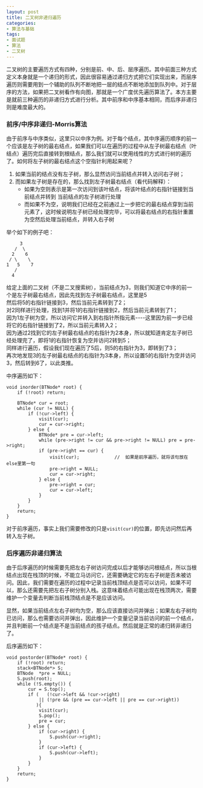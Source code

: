 ```yaml
---
layout: post
title: 二叉树非递归遍历
categories:
- 算法与基础
tags:
- 面试题
- 算法
- 二叉树
---
```


二叉树的主要遍历方式有四种，分别是前、中、后、层序遍历。其中前面三种方式定义本身就是一个递归的形式，因此很容易通过递归方式把它们实现出来，而层序遍历则需要用到一个辅助的队列不断地把一层的结点不断地添加到队列中。对于层序的方法，如果把二叉树看作有向图，那就是一个广度优先遍历算法了。本方主要是就前三种遍历的非递归方式进行分析。其中前序和中序基本相同，而后序非递归则是难度最大的。

### 前序/中序非递归-Morris算法

由于前序与中序类似，这里只以中序为例。对于每个结点，其中序遍历顺序的前一个应该是左子树的最右结点，如果我们可以在遍历的过程中从左子树最右结点（叶结点）遍历完后直接转到根结点，那么我们就可以使用线性的方式进行树的遍历了。如何将左子树的最右结点这个空指针利用起来呢？

1. 如果当前的结点没有左子树，那么显然访问当前结点并转入访问右子树；
2. 而如果左子树是存在的，那么找到左子树最右结点（看代码解释）：
    * 如果为空则表示是第一次访问到该叶结点，将该叶结点的右指针链接到当前结点并转到 当前结点的左子树进行处理
    * 而如果不为空，说明我们已经在之前通过上一步把它的最右结点穿到当前元素了，这时候说明左子树已经处理完毕，可以将最右结点的右指针重置为空然后处理当前结点，并转入右子树

举个如下的例子吧：

         3
       /  \
      2    6
     / \    \
    1   5    7
       /
      4

给定上面的二叉树（不是二叉搜索树），当前结点为3，则我们知道它中序的前一个是左子树最右结点，因此先找到左子树最右结点，这里是5    
然后将5的右指针链接到3，然后当前元素转到了2；   
对2同样进行处理，找到1并将1的右指针链接到2，然后当前元素转到了1；   
因为1左子树为空，所以访问它并转入到右指针所指元素----这里因为前一步已经将它的右指针链接到了2，所以当前元素转入2；   
因为通过2找到它的左子树最右结点的右指针为2本身，所以就知道肯定左子树已经处理完了，即将1的右指针恢复为空并访问2转到5；   
同样进行遍历，假设我们现在遍历了5后，则5的右指针为3，即转到了3；   
再次地发现3的左子树最右结点的右指针为3本身，所以设置5的右指针为空并访问3，然后转到6了，以此类推。

中序遍历如下：

    void inorder(BTNode* root) {
        if (!root) return;

        BTNode* cur = root;
        while (cur != NULL) {
            if (!cur->left) {
                visit(cur);
                cur = cur->right;
            } else {
                BTNode* pre = cur->left;
                while (pre->right != cur && pre->right != NULL) pre = pre->right;
                if (pre->right == cur) {
                    visit(cur);             //  如果是前序遍历，就将该句放在else里第一句
                    pre->right = NULL;
                    cur = cur->right;
                } else {
                    pre->right = cur;
                    cur = cur->left;
                }
            }
        }
        return;
    }

对于前序遍历，事实上我们需要修改的只是`visit(cur)`的位置，即先访问然后再转入左子树。

### 后序遍历非递归算法

由于后序遍历的时候需要先把左右子树访问完成以后才能够访问根结点，所以当根结点出现在栈顶的时候，不能立马访问它，还需要确定它的左右子树是否未被访问。因此，我们需要在遍历的过程中记录当前栈顶结点是否可以访问，如果不可以，那么还需要先把左右子树分别入栈。这意味着结点可能出现在栈顶两次，需要维护一个变量去判断当前栈顶结点是不是应该访问。

显然，如果当前结点左右子树均为空，那么应该直接访问并弹出；如果左右子树均已访问，那么也需要访问并弹出，因此维护一个变量记录当前访问的前一个结点，并且判断前一个结点是不是当前结点的孩子结点。然后就是正常的递归转非递归了。

后序遍历如下：

    void postorder(BTNode* root) {
        if (!root) return;
        stack<BTNode*> S;
        BTNode  *pre = NULL;
        S.push(root);
        while (!S.empty()) {
            cur = S.top();
            if (   (!cur->left && !cur->right) 
                || (!pre && (pre == cur->left || pre == cur->right)) 
               ){
                visit(cur);
                S.pop();
                pre = cur;
            } else {
                if (cur->right) {
                    S.push(cur->right);
                }
                if (cur->left) {
                    S.push(cur->left);
                }
            }
        }
        return;
    }

